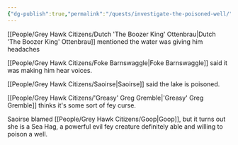 ```yaml
---
{"dg-publish":true,"permalink":"/quests/investigate-the-poisoned-well/"}
---
```


[[People/Grey Hawk Citizens/Dutch 'The Boozer King' Ottenbrau\|Dutch 'The Boozer King' Ottenbrau]] mentioned the water was giving him headaches

[[People/Grey Hawk Citizens/Foke Barnswaggle\|Foke Barnswaggle]] said it was making him hear voices.  

[[People/Grey Hawk Citizens/Saoirse\|Saoirse]] said the lake is poisoned.  

[[People/Grey Hawk Citizens/'Greasy' Greg Gremble\|'Greasy' Greg Gremble]] thinks it's some sort of fey curse.  

Saoirse blamed [[People/Grey Hawk Citizens/Goop\|Goop]], but it turns out she is a Sea Hag, a powerful evil fey creature definitely able and willing to poison a well.  